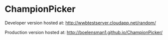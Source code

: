 # ChampionPicker

Developer version hosted at: http://wwbtestserver.cloudapp.net/random/

Production version hosted at: http://boelensman1.github.io/ChampionPicker/
